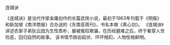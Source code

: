 连城诀

《连城诀》是当代作家金庸创作的长篇武侠小说，最初于1963年刊载于《明报》和新加坡《南洋商报》合办送的《东南亚周刊》，书名本做《素心剑》。
《连城诀》讲述农家子弟狄云因为生性质朴，屡被冤枉欺骗，在历经磨难之后，终于看穿人世险恶，回归自然的故事。 该书情节跌宕起伏、环环相扣，人物性格鲜明。